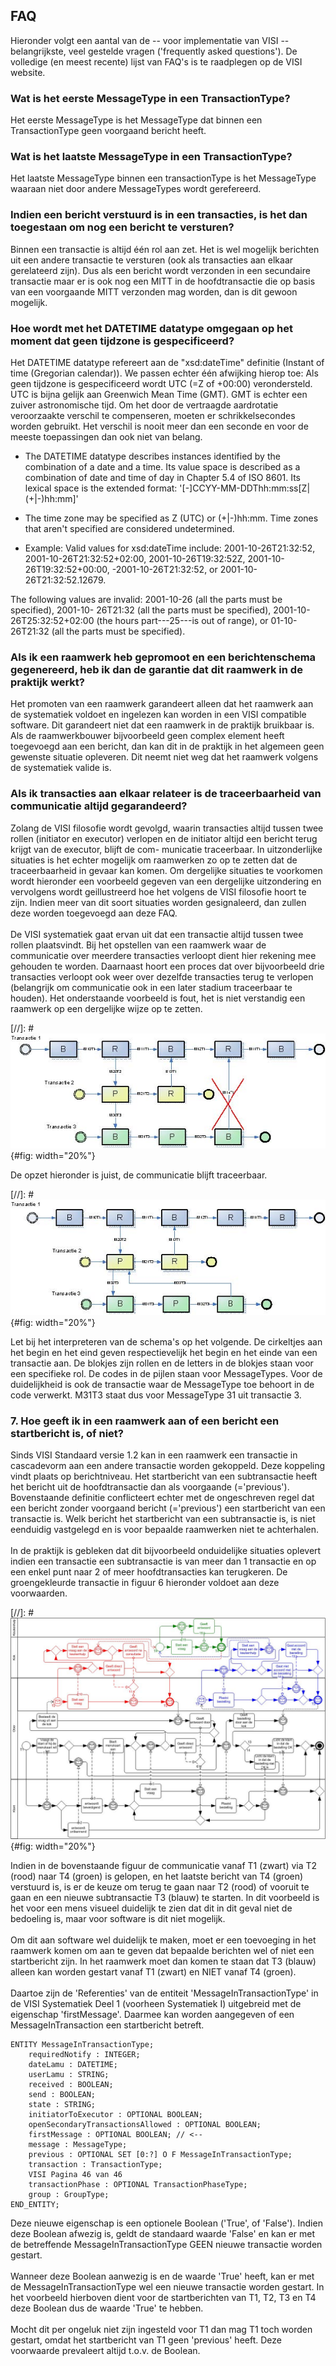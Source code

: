 ## FAQ

Hieronder volgt een aantal van de -- voor implementatie van VISI --
belangrijkste, veel gestelde vragen ('frequently asked questions'). De
volledige (en meest recente) lijst van FAQ's is te raadplegen op de VISI
website.

### Wat is het eerste MessageType in een TransactionType?

Het eerste MessageType is het MessageType dat binnen een TransactionType
geen voorgaand bericht heeft.

### Wat is het laatste MessageType in een TransactionType?

Het laatste MessageType binnen een transactionType is het MessageType
waaraan niet door andere MessageTypes wordt gerefereerd.

### Indien een bericht verstuurd is in een transacties, is het dan toegestaan om nog een bericht te versturen?

Binnen een transactie is altijd één rol aan zet. Het is wel mogelijk
berichten uit een andere transactie te versturen (ook als transacties
aan elkaar gerelateerd zijn). Dus als een bericht wordt verzonden in een
secundaire transactie maar er is ook nog een MITT in de hoofdtransactie
die op basis van een voorgaande MITT verzonden mag worden, dan is dit
gewoon mogelijk.

### Hoe wordt met het DATETIME datatype omgegaan op het moment dat geen tijdzone is gespecificeerd?

Het DATETIME datatype refereert aan de \"xsd:dateTime\" definitie
(Instant of time (Gregorian calendar)). We passen echter één afwijking
hierop toe: Als geen tijdzone is gespecificeerd wordt UTC (=Z of +00:00)
verondersteld. UTC is bijna gelijk aan Greenwich Mean Time (GMT). GMT is
echter een zuiver astronomische tijd. Om het door de vertraagde
aardrotatie veroorzaakte verschil te compenseren, moeten er
schrikkelsecondes worden gebruikt. Het verschil is nooit meer dan een
seconde en voor de meeste toepassingen dan ook niet van belang.

-   The DATETIME datatype describes instances identified by the
    combination of a date and a time. Its value space is described as a
    combination of date and time of day in Chapter 5.4 of ISO 8601. Its
    lexical space is the extended format:
    '\[-\]CCYY-MM-DDThh:mm:ss\[Z\|(+\|-)hh:mm\]'

-   The time zone may be specified as Z (UTC) or (+\|-)hh:mm. Time zones
    that aren't specified are considered undetermined.

-   Example: Valid values for xsd:dateTime include: 2001-10-26T21:32:52,
    2001-10-26T21:32:52+02:00, 2001-10-26T19:32:52Z,
    2001-10-26T19:32:52+00:00, -2001-10-26T21:32:52, or 2001-10-
    26T21:32:52.12679.

The following values are invalid: 2001-10-26 (all the parts must be
specified), 2001-10- 26T21:32 (all the parts must be specified),
2001-10-26T25:32:52+02:00 (the hours part---25---is out of range), or
01-10-26T21:32 (all the parts must be specified).

### Als ik een raamwerk heb gepromoot en een berichtenschema gegenereerd, heb ik dan de garantie dat dit raamwerk in de praktijk werkt?

Het promoten van een raamwerk garandeert alleen dat het raamwerk aan de
systematiek voldoet en ingelezen kan worden in een VISI compatible
software. Dit garandeert niet dat een raamwerk in de praktijk bruikbaar
is. Als de raamwerkbouwer bijvoorbeeld geen complex element heeft
toegevoegd aan een bericht, dan kan dit in de praktijk in het algemeen
geen gewenste situatie opleveren. Dit neemt niet weg dat het raamwerk
volgens de systematiek valide is.

### Als ik transacties aan elkaar relateer is de traceerbaarheid van communicatie altijd gegarandeerd?

Zolang de VISI filosofie wordt gevolgd, waarin transacties altijd tussen
twee rollen (initiator en executor) verlopen en de initiator altijd een
bericht terug krijgt van de executor, blijft de com- municatie
traceerbaar. In uitzonderlijke situaties is het echter mogelijk om
raamwerken zo op te zetten dat de traceerbaarheid in gevaar kan komen.
Om dergelijke situaties te voorkomen wordt hieronder een voorbeeld
gegeven van een dergelijke uitzondering en vervolgens wordt
geillustreerd hoe het volgens de VISI filosofie hoort te zijn. Indien
meer van dit soort situaties worden gesignaleerd, dan zullen deze worden
toegevoegd aan deze FAQ.\
\
De VISI systematiek gaat ervan uit dat een transactie altijd tussen twee
rollen plaatsvindt. Bij het opstellen van een raamwerk waar de
communicatie over meerdere transacties verloopt dient hier rekening mee
gehouden te worden. Daarnaast hoort een proces dat over bijvoorbeeld
drie transacties verloopt ook weer over dezelfde transacties terug te
verlopen (belangrijk om communicatie ook in een later stadium
traceerbaar te houden). Het onderstaande voorbeeld is fout, het is niet
verstandig een raamwerk op een dergelijke wijze op te zetten.

[//]: # ![](images/visiwikianders.1image.png){#fig: width="20%"}

De opzet hieronder is juist, de communicatie blijft traceerbaar.

[//]: # ![](images/visiwikianders.2image.png){#fig: width="20%"}

Let bij het interpreteren van de schema's op het volgende. De cirkeltjes
aan het begin en het eind geven respectievelijk het begin en het einde
van een transactie aan. De blokjes zijn rollen en de letters in de
blokjes staan voor een specifieke rol. De codes in de pijlen staan voor
MessageTypes. Voor de duidelijkheid is ook de transactie waar de
MessageType toe behoort in de code verwerkt. M31T3 staat dus voor
MessageType 31 uit transactie 3.

### 7. Hoe geeft ik in een raamwerk aan of een bericht een startbericht is, of niet?

Sinds VISI Standaard versie 1.2 kan in een raamwerk een transactie in
cascadevorm aan een andere transactie worden gekoppeld. Deze koppeling
vindt plaats op berichtniveau. Het startbericht van een subtransactie
heeft het bericht uit de hoofdtransactie dan als voorgaande
(='previous'). Bovenstaande definitie conflicteert echter met de
ongeschreven regel dat een bericht zonder voorgaand bericht
(='previous') een startbericht van een transactie is. Welk bericht het
startbericht van een subtransactie is, is niet eenduidig vastgelegd en
is voor bepaalde raamwerken niet te achterhalen.\
\
In de praktijk is gebleken dat dit bijvoorbeeld onduidelijke situaties
oplevert indien een transactie een subtransactie is van meer dan 1
transactie en op een enkel punt naar 2 of meer hoofdtransacties kan
terugkeren. De groengekleurde transactie in figuur 6 hieronder voldoet
aan deze voorwaarden.

[//]: # ![](images/visiwikianders.3image.png){#fig: width="20%"}

Indien in de bovenstaande figuur de communicatie vanaf T1 (zwart) via T2
(rood) naar T4 (groen) is gelopen, en het laatste bericht van T4 (groen)
verstuurd is, is er de keuze om terug te gaan naar T2 (rood) of vooruit
te gaan en een nieuwe subtransactie T3 (blauw) te starten. In dit
voorbeeld is het voor een mens visueel duidelijk te zien dat dit in dit
geval niet de bedoeling is, maar voor software is dit niet mogelijk.\
\
Om dit aan software wel duidelijk te maken, moet er een toevoeging in
het raamwerk komen om aan te geven dat bepaalde berichten wel of niet
een startbericht zijn. In het raamwerk moet dan komen te staan dat T3
(blauw) alleen kan worden gestart vanaf T1 (zwart) en NIET vanaf T4
(groen).\
\
Daartoe zijn de 'Referenties' van de entiteit 'MessageInTransactionType'
in de VISI Systematiek Deel 1 (voorheen Systematiek I) uitgebreid met de
eigenschap 'firstMessage'. Daarmee kan worden aangegeven of een
MessageInTransaction een startbericht betreft.

    ENTITY MessageInTransactionType;
        requiredNotify : INTEGER;
        dateLamu : DATETIME;
        userLamu : STRING;
        received : BOOLEAN;
        send : BOOLEAN;
        state : STRING;
        initiatorToExecutor : OPTIONAL BOOLEAN;
        openSecondaryTransactionsAllowed : OPTIONAL BOOLEAN;
        firstMessage : OPTIONAL BOOLEAN; // <--
        message : MessageType;
        previous : OPTIONAL SET [0:?] O F MessageInTransactionType;
        transaction : TransactionType;
        VISI Pagina 46 van 46
        transactionPhase : OPTIONAL TransactionPhaseType;
        group : GroupType;
    END_ENTITY;

Deze nieuwe eigenschap is een optionele Boolean ('True', of 'False').
Indien deze Boolean afwezig is, geldt de standaard waarde 'False' en kan
er met de betreffende MessageInTransactionType GEEN nieuwe transactie
worden gestart.\
\
Wanneer deze Boolean aanwezig is en de waarde 'True' heeft, kan er met
de MessageInTransactionType wel een nieuwe transactie worden gestart. In
het voorbeeld hierboven dient voor de startberichten van T1, T2, T3 en
T4 deze Boolean dus de waarde 'True' te hebben.\
\
Mocht dit per ongeluk niet zijn ingesteld voor T1 dan mag T1 toch worden
gestart, omdat het startbericht van T1 geen 'previous' heeft. Deze
voorwaarde prevaleert altijd t.o.v. de Boolean.
